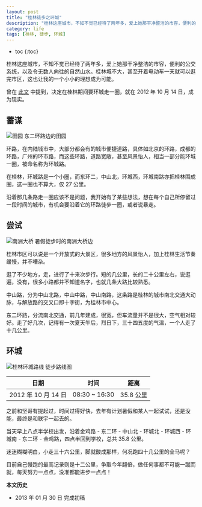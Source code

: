 ```yaml
---
layout: post
title: "桂林徒步之环城"
description: "桂林这座城市，不知不觉已经待了两年多，爱上她那干净整洁的市容，便利的公交系统，以及令无数人向往的自然山水。桂林城不大，甚至开着电动车一天就可以逛完市区，这也让我的一个小小的理想成为可能。"
category: life
tags: [桂林, 徒步, 环城]
---
```


* toc
{:toc}

桂林这座城市，不知不觉已经待了两年多，爱上她那干净整洁的市容，便利的公交系统，以及令无数人向往的自然山水。桂林城不大，甚至开着电动车一天就可以逛完市区，这也让我的一个小小的理想成为可能。

曾在 [此文](http://blog.fooleap.org/early-rising-running-and-walking.html) 中提到，决定在桂林期间要环城走一圈，就在 2012 年 10 月 14 日，成为现实。

## 蓄谋

![田园]({{site.IMG_PATH}}/hiking-along-the-ring-road-of-guilin-01.jpg_640)
东二环路边的田园

环路，在内陆城市中，大部分都会有的城市便捷道路，具体如北京的环路，成都的环路，广州的环市路，而这些环路，道路宽敞，甚至风景怡人，相当一部分能环城一圈，被命名称为环城路。

在桂林，环城路是一个小圈，而东环二，中山北，环城西，环城南路亦把桂林围成圈，这一圈也不算大，仅 27 公里。

沿着那几条路走一圈应该不是问题，我开始有了某些想法，想在每个自己所停留过一段时间的城市，有机会要沿着它的环路徒步一圈，或者说暴走。

## 尝试

![南洲大桥]({{site.IMG_PATH}}/hiking-along-the-ring-road-of-guilin-02.jpg_640)
暑假徒步时的南洲大桥边

桂林市区可以说是一个开放式的大景区，很多地方的风景怡人，加上桂林生活节奏缓慢，并不嘈杂。

逛了不少地方，走，进行了十来次步行。短的几公里，长的二十公里左右，说逛遍，没有，很多小路都并不知道名字，也就几条大路比较熟悉。

中山路，分为中山北路，中山中路，中山南路，这条路是桂林的城市南北交通大动脉，与解放路的交叉口即十字街，为桂林市中心。

东二环路，分流南北交通，前几年建成，很宽，但车流量并不是很大，空气相对较好。走了好几次，记得有一次夏天午后，烈日下，三十四五度的气温，一个人走了十几公里。

## 环城

![桂林环城路线]({{site.IMG_PATH}}/hiking-along-the-ring-road-of-guilin-03.jpg_640)
徒步路线图

|日期|时间|距离|
|----|----|----|
|2012 年 10 月 14 日|08:30 ~ 16:30|35.8 公里|

之前和坚哥有提起过，时间过得好快，去年有计划暑假和某人一起试试，还是没能，最终是和联宇一起去的。

当天早上八点半学校出发，沿着金鸡路 - 东二环 - 中山北 - 环城北 - 环城西 - 环城南 - 东二环 - 金鸡路，四点半回到学校，总共 35.8 公里。

迷迷糊糊明白，小走三十六公里，脚就酸成那样，何况跑四十几公里的全马呢？

目前自己慢跑的最高记录则是十二公里，争取今年翻倍，做任何事都不可能一蹴而就，每天努力一点点，没准都能进步一点点！

**本文历史**

* 2013 年 01 月 30 日 完成初稿
